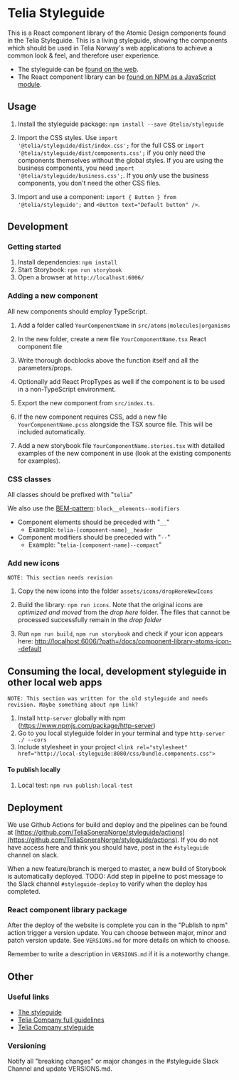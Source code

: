 # Telia Styleguide

This is a React component library of the Atomic Design components found in the Telia Styleguide. This is a living styleguide, showing the components which should be used in Telia Norway's web applications to achieve a common look & feel, and therefore user experience.

- The styleguide can be [found on the web](https://styleguide.channelapi.telia.no/).
- The React component library can be [found on NPM as a JavaScript module](https://www.npmjs.com/package/@telia/styleguide).

## Usage

1. Install the styleguide package: `npm install --save @telia/styleguide`

2. Import the CSS styles. Use `import '@telia/styleguide/dist/index.css';` for the full CSS or
   `import '@telia/styleguide/dist/components.css';` if you only need the components themselves
   without the global styles. If you are using the business components, you need
   `import '@telia/styleguide/business.css';`. If you _only_ use the business components, you
   don't need the other CSS files.

3. Import and use a component: `import { Button } from '@telia/styleguide';` and `<Button text="Default button" />`.

## Development

### Getting started

1. Install dependencies: `npm install`
2. Start Storybook: `npm run storybook`
3. Open a browser at `http://localhost:6006/`

### Adding a new component

All new components should employ TypeScript.

1. Add a folder called `YourComponentName` in `src/atoms|molecules|organisms`

2. In the new folder, create a new file `YourComponentName.tsx` React component file

3. Write thorough docblocks above the function itself and all the parameters/props.

4. Optionally add React PropTypes as well if the component is to be used in a non-TypeScript environment.

5. Export the new component from `src/index.ts`.

6. If the new component requires CSS, add a new file `YourComponentName.pcss` alongside the TSX source file. This will be included automatically.

7. Add a new storybook file `YourComponentName.stories.tsx` with detailed examples of the new component in use (look at the existing components for examples).

### CSS classes

All classes should be prefixed with "`telia`"

We also use the [BEM-pattern](http://getbem.com/naming/): `block__elements--modifiers`

- Component elements should be preceded with "`__`"
  - Example: `telia-[component-name]__header`
- Component modifiers should be preceded with "`--`"
  - Example: "`telia-[component-name]--compact`"

### Add new icons

`NOTE: This section needs revision`

1. Copy the new icons into the folder `assets/icons/dropHereNewIcons`

2. Build the library: `npm run icons`. Note that the original icons are _optimized and moved_ from the _drop here_ folder. The files that cannot be processed successfully remain in the _drop folder_

3. Run `npm run build`, `npm run storybook` and check if your icon appears here: [http://localhost:6006/?path=/docs/component-library-atoms-icon--default](http://localhost:6006/?path=/docs/component-library-atoms-icon--default)

## Consuming the local, development styleguide in other local web apps

`NOTE: This section was written for the old styleguide and needs revision. Maybe something about npm link?`

1. Install `http-server` globally with npm (https://www.npmjs.com/package/http-server)
2. Go to you local styleguide folder in your terminal and type `http-server ./ --cors`
3. Include stylesheet in your project `<link rel="stylesheet" href="http://local-styleguide:8080/css/bundle.components.css">`

#### To publish locally

1. Local test: `npm run publish:local-test`

## Deployment

We use Github Actions for build and deploy and the pipelines can be found at [https://github.com/TeliaSoneraNorge/styleguide/actions](https://github.com/TeliaSoneraNorge/styleguide/actions).
If you do not have access here and think you should have, post in the `#styleguide` channel on slack.

When a new feature/branch is merged to master, a new build of Storybook is automatically deployed. 
TODO: Add step in pipeline to post message to the Slack channel `#styleguide-deploy` to verify when the deploy has completed.

### React component library package

After the deploy of the website is complete you can in the "Publish to npm" action trigger a version
update. You can choose between major, minor and patch version update. See `VERSIONS.md` for more
details on which to choose.

Remember to write a description in `VERSIONS.md` if it is a noteworthy change.

## Other

### Useful links

- [The styleguide](https://styleguide.channelapi.telia.no/#/)
- [Telia Company full guidelines](https://brandhub.teliacompany.com/)
- [Telia Company styleguide](https://digitalstyle.teliacompany.com/)

### Versioning

Notify all "breaking changes" or major changes in the #styleguide Slack Channel and update VERSIONS.md.
